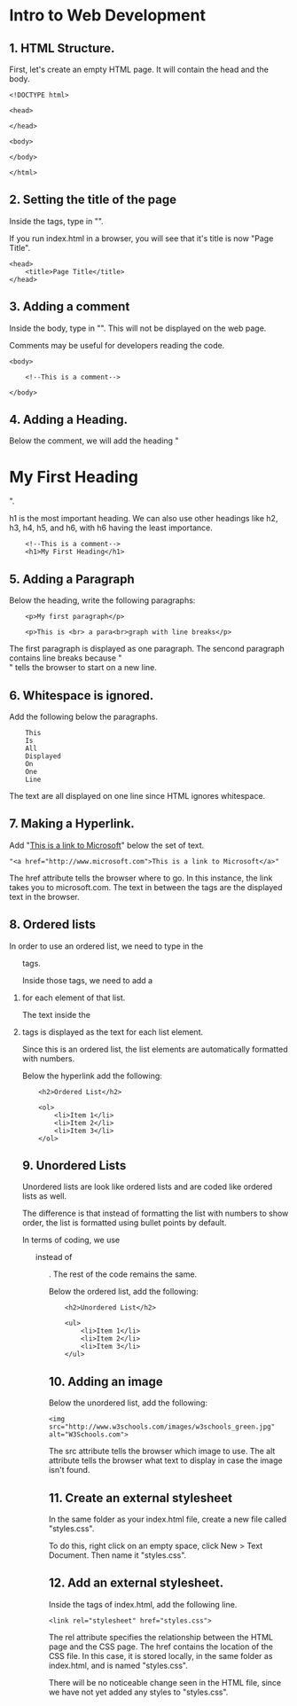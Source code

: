 # Intro to Web Development
## 1. HTML Structure.

First, let's create an empty HTML page. It will contain the head and the body.
```
<!DOCTYPE html>

<head>

</head>

<body>

</body>

</html>
```
## 2. Setting the title of the page
Inside the <head> tags, type in "<title>Page title</title>". 

If you run index.html in a browser, you will see that it's title is now "Page Title".
```
<head>
    <title>Page Title</title>
</head>
```
## 3. Adding a comment

Inside the body, type in "<!-- This is a comment -->". This will not be displayed on the web page.

Comments may be useful for developers reading the code.
```
<body>

    <!--This is a comment-->

</body>
```
## 4. Adding a Heading.
Below the comment, we will add the heading "<h1>My First Heading</h1>".

h1 is the most important heading. We can also use other headings like h2, h3, h4, h5, and h6, with h6 having the least importance.
```
    <!--This is a comment-->
    <h1>My First Heading</h1>
```
## 5. Adding a Paragraph

Below the heading, write the following paragraphs: 
```
    <p>My first paragraph</p>
    
    <p>This is <br> a para<br>graph with line breaks</p>
```

The first paragraph is displayed as one paragraph. The sencond paragraph contains line breaks because "<br>" tells the browser to start on a new line.

## 6. Whitespace is ignored.
Add the following below the paragraphs.
```
    This
    Is
    All
    Displayed
    On
    One
    Line
```
The text are all displayed on one line since HTML ignores whitespace.

## 7. Making a Hyperlink.

Add "<a href="http://www.microsoft.com">This is a link to Microsoft</a>" below the set of text.

```
"<a href="http://www.microsoft.com">This is a link to Microsoft</a>"
```

The href attribute tells the browser where to go. In this instance, the link takes you to microsoft.com. The text in between the <a> tags are the displayed text in the browser.

## 8. Ordered lists

In order to use an ordered list, we need to type in the <ol> tags.

Inside those tags, we need to add a <li> for each element of that list.

The text inside the <li> tags is displayed as the text for each list element.

Since this is an ordered list, the list elements are automatically formatted with numbers.

Below the hyperlink add the following:
```    
    <h2>Ordered List</h2>
    
    <ol>
        <li>Item 1</li>
        <li>Item 2</li>
        <li>Item 3</li>
    </ol>
```
## 9. Unordered Lists
Unordered lists are look like ordered lists and are coded like ordered lists as well.

The difference is that instead of formatting the list with numbers to show order, the list is formatted using bullet points by default.

In terms of coding, we use <ul> instead of <ol>. The rest of the code remains the same.

Below the ordered list, add the following:
```
    <h2>Unordered List</h2>
    
    <ul>
        <li>Item 1</li>
        <li>Item 2</li>
        <li>Item 3</li>
    </ul>
```
## 10. Adding an image

Below the unordered list, add the following:
```    
<img src="http://www.w3schools.com/images/w3schools_green.jpg" alt="W3Schools.com">
```
The src attribute tells the browser which image to use. The alt attribute tells the browser what text to display in case the image isn't found. 

## 11. Create an external stylesheet

In the same folder as your index.html file, create a new file called "styles.css". 

To do this, right click on an empty space, click New > Text Document. Then name it "styles.css".

## 12. Add an external stylesheet.

Inside the <head> tags of index.html, add the following line.
```
<link rel="stylesheet" href="styles.css">
```
The rel attribute specifies the relationship between the HTML page and the CSS page.
The href contains the location of the CSS file. In this case, it is stored locally, in the same folder as index.html, and is named "styles.css".

There will be no noticeable change seen in the HTML file, since we have not yet added any styles to "styles.css".